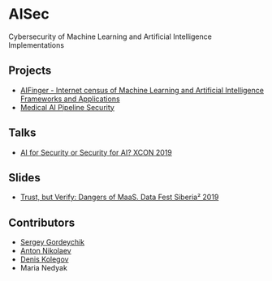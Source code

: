 # AISec

Cybersecurity of Machine Learning and Artificial Intelligence Implementations

## Projects
* [AIFinger - Internet census of Machine Learning and Artificial Intelligence Frameworks and Applications](AI%20Finger/)
* [Medical AI Pipeline Security](../../../dicom)

## Talks
* [AI for Security or Security for AI? XCON 2019](http://xcon.xfocus.org/#08)

## Slides
* [Trust, but Verify: Dangers of MaaS. Data Fest Siberia² 2019](slides/datafest-siberia-2019.pdf)  

## Contributors
* [Sergey Gordeychik](https://twitter.com/scadasl)
* [Anton Nikolaev](https://github.com/manmolecular)
* [Denis Kolegov](https://twitter.com/dnkolegov)
* Maria Nedyak
